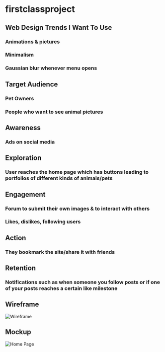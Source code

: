 # firstclassproject
## Web Design Trends I Want To Use
### Animations & pictures
### Minimalism
### Gaussian blur whenever menu opens
## Target Audience
### Pet Owners
### People who want to see animal pictures
###
###
###
## Awareness
### Ads on social media
## Exploration
### User reaches the home page which has buttons leading to portfolios of different kinds of animals/pets
## Engagement
### Forum to submit their own images & to interact with others
### Likes, dislikes, following users
## Action
### They bookmark the site/share it with friends
## Retention
### Notifications such as when someone you follow posts or if one of your posts reaches a certain like milestone



## Wireframe
![Wireframe](https://github.com/user-attachments/assets/2585b985-7fa4-4ab3-8a66-07ce30ff23d4)


## Mockup
![Home Page](https://github.com/user-attachments/assets/dc3b1292-c3d8-49b1-93fd-aacaab91f3ea)
